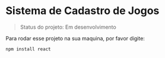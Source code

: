 <h1>Sistema de Cadastro de Jogos</h1>

>Status do projeto: Em desenvolvimento

Para rodar esse projeto na sua maquina, por favor digite:

```
npm install react
```
